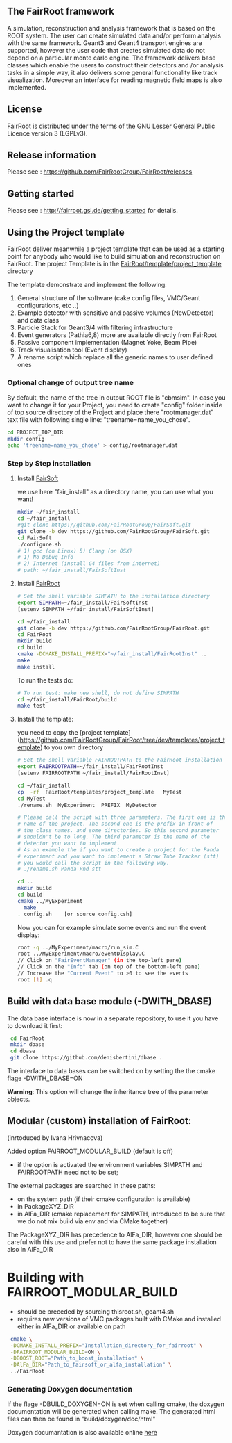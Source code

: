 ## The FairRoot framework
A simulation, reconstruction and analysis framework that is based on the ROOT system.
The user can create simulated data and/or perform analysis with the same framework.  Geant3 and Geant4 transport engines are supported, however the user code that creates simulated data do not depend on a particular monte carlo engine. The framework delivers base classes which enable the users to  construct their detectors and /or analysis tasks in a simple way, it also delivers some general functionality like track visualization. Moreover an interface for reading magnetic field maps is also implemented.

## License
FairRoot  is distributed under the terms of the GNU Lesser General Public Licence version 3 (LGPLv3).

## Release information
Please see : https://github.com/FairRootGroup/FairRoot/releases

## Getting started
Please see : http://fairroot.gsi.de/getting_started  for  details.


## Using the Project template

FairRoot deliver meanwhile a project template that can be used as a starting point for anybody who would like to build simulation and reconstruction on FairRoot.  The project Template is in the [FairRoot/template/project_template](https://github.com/FairRootGroup/FairRoot/tree/dev/templates/project_template) directory

The template demonstrate and implement the following:

1.  General structure of the software (cake config files, VMC/Geant configurations, etc ..)
2.  Example detector with sensitive and passive volumes (NewDetector) and data class
3.  Particle Stack for Geant3/4  with filtering infrastructure
4.  Event generators (Pathia6,8) more are available directly from FairRoot
5.  Passive component implementation (Magnet Yoke, Beam Pipe)
6.  Track visualisation tool (Event display)
7.  A rename script which replace all the generic names to user defined ones

### Optional change of output tree name

By default, the name of the tree in output ROOT file is "cbmsim". In case you want to change it for your Project, you need to create "config" folder inside of top source directory of the Project and place there "rootmanager.dat" text file with following single line: "treename=name_you_chose".

```bash
cd PROJECT_TOP_DIR
mkdir config
echo 'treename=name_you_chose' > config/rootmanager.dat
```


### Step by Step installation

1. Install [FairSoft](https://github.com/FairRootGroup/FairSoft/tree/dev)

    we use here "fair_install" as a directory name, you can use what you want!
    ```bash
    mkdir ~/fair_install
    cd ~/fair_install
    #git clone https://github.com/FairRootGroup/FairSoft.git
    git clone -b dev https://github.com/FairRootGroup/FairSoft.git
    cd FairSoft
    ./configure.sh
    # 1) gcc (on Linux) 5) Clang (on OSX)
    # 1) No Debug Info
    # 2) Internet (install G4 files from internet)
    # path: ~/fair_install/FairSoftInst
    ```


2. Install [FairRoot](http://fairroot.gsi.de/?q=node/82)

    ```bash
    # Set the shell variable SIMPATH to the installation directory
    export SIMPATH=~/fair_install/FairSoftInst
    [setenv SIMPATH ~/fair_install/FairSoftInst]

    cd ~/fair_install
    git clone -b dev https://github.com/FairRootGroup/FairRoot.git
    cd FairRoot
    mkdir build
    cd build
    cmake -DCMAKE_INSTALL_PREFIX="~/fair_install/FairRootInst" ..
    make
    make install
    ```

    To run the tests do:

    ```bash
    # To run test: make new shell, do not define SIMPATH
    cd ~/fair_install/FairRoot/build
    make test
    ```

3. Install the template:

   you need to copy the  [project template] (https://github.com/FairRootGroup/FairRoot/tree/dev/templates/project_template) to you own directory  

    ```bash
    # Set the shell variable FAIRROOTPATH to the FairRoot installation directory
    export FAIRROOTPATH=~/fair_install/FairRootInst
    [setenv FAIRROOTPATH ~/fair_install/FairRootInst]

    cd ~/fair_install
    cp  -rf  FairRoot/templates/project_template   MyTest
    cd MyTest
    ./rename.sh  MyExperiment  PREFIX  MyDetector

    # Please call the script with three parameters. The first one is the
    # name of the project. The second one is the prefix in front of
    # the class names. and some directories. So this second parameter
    # shouldn't be to long. The third parameter is the name of the
    # detector you want to implement.
    # As an example the if you want to create a project for the Panda
    # experiment and you want to implement a Straw Tube Tracker (stt)
    # you would call the script in the following way.
    # ./rename.sh Panda Pnd stt

    cd ..
    mkdir build
    cd build
    cmake ../MyExperiment
      make
    . config.sh    [or source config.csh]
    ```

    Now you can for example simulate some events and run the event display:

    ```bash
    root -q ../MyExperiment/macro/run_sim.C
    root ../MyExperiment/macro/eventDisplay.C
    // Click on "FairEventManager" (in the top-left pane)
    // Click on the "Info" tab (on top of the bottom-left pane)
    // Increase the "Current Event" to >0 to see the events
    root [1] .q
    ```

## Build with data base module (-DWITH_DBASE)

The data base interface is now in a separate repository, to use it you have to download it first:

```bash
 cd FairRoot
 mkdir dbase
 cd dbase
 git clone https://github.com/denisbertini/dbase .

```

The interface to data bases can be switched on by setting the the cmake flage -DWITH_DBASE=ON

__Warning__: This option will change the inheritance tree of the parameter objects.


## Modular (custom) installation of FairRoot:
 (inrtoduced by Ivana Hrivnacova)

Added option FAIRROOT_MODULAR_BUILD (default is off)
- if the option is activated the environment variables
SIMPATH and FAIRROOTPATH need not to be set;


The external packages are searched in these paths:
- on the system path (if their cmake configuration is available)
- in PackageXYZ_DIR              
- in AlFa_DIR  (cmake replacement for SIMPATH, introduced to be sure
that we do not mix build via env and via CMake together)

The PackageXYZ_DIR has precedence to  AlFa_DIR, however one should be
careful with this use and prefer not to have the same package installation
also in AlFa_DIR

# Building with FAIRROOT_MODULAR_BUILD
- should be preceded by sourcing thisroot.sh, geant4.sh
- requires new versions of VMC packages built with CMake
and installed either in AlFa_DIR or available on path

 ```bash
  cmake \
  -DCMAKE_INSTALL_PREFIX="Installation_directory_for_fairroot" \
  -DFAIRROOT_MODULAR_BUILD=ON \
  -DBOOST_ROOT="Path_to_boost_installation" \
  -DAlFa_DIR="Path_to_fairsoft_or_alfa_installation" \
  ../FairRoot
```

### Generating Doxygen documentation

If the flage -DBUILD_DOXYGEN=ON is set when calling cmake, the doxygen documentation will be generated when calling make.  The generated html files can then be found in "build/doxygen/doc/html"

Doxygen documantation is also available online [here](http://Fairrootgroup.github.io/FairRoot/)
